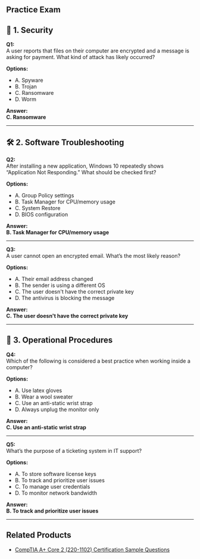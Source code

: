 ## Practice Exam

## 🔐 1. Security

**Q1:**  
A user reports that files on their computer are encrypted and a message is asking for payment. What kind of attack has likely occurred?

**Options:**
- A. Spyware  
- B. Trojan  
- C. Ransomware  
- D. Worm  

**Answer:**  
**C. Ransomware**

---

## 🛠️ 2. Software Troubleshooting

**Q2:**  
After installing a new application, Windows 10 repeatedly shows “Application Not Responding.” What should be checked first?

**Options:**
- A. Group Policy settings  
- B. Task Manager for CPU/memory usage  
- C. System Restore  
- D. BIOS configuration  

**Answer:**  
**B. Task Manager for CPU/memory usage**

---

**Q3:**  
A user cannot open an encrypted email. What’s the most likely reason?

**Options:**
- A. Their email address changed  
- B. The sender is using a different OS  
- C. The user doesn't have the correct private key  
- D. The antivirus is blocking the message  

**Answer:**  
**C. The user doesn't have the correct private key**

---

## 🧰 3. Operational Procedures

**Q4:**  
Which of the following is considered a best practice when working inside a computer?

**Options:**
- A. Use latex gloves  
- B. Wear a wool sweater  
- C. Use an anti-static wrist strap  
- D. Always unplug the monitor only  

**Answer:**  
**C. Use an anti-static wrist strap**

---

**Q5:**  
What’s the purpose of a ticketing system in IT support?

**Options:**
- A. To store software license keys  
- B. To track and prioritize user issues  
- C. To manage user credentials  
- D. To monitor network bandwidth  

**Answer:**  
**B. To track and prioritize user issues**

---

## Related Products

- [CompTIA A+ Core 2 (220-1102) Certification Sample Questions](https://www.edusum.com/comptia/comptia-core-2-220-1102-certification-sample-questions)
